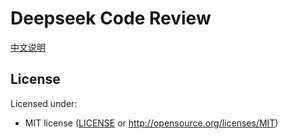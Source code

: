 # Deepseek Code Review

[中文说明](README.zh-CN.md)


## License

Licensed under:

* MIT license ([LICENSE](LICENSE) or http://opensource.org/licenses/MIT)
